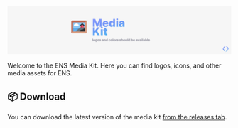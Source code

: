[![](.github/banner1.png)](https://github.com/ensdomains/media-kit/releases/latest)

Welcome to the ENS Media Kit. Here you can find logos, icons, and other media assets for ENS.

## 📦 Download

You can download the latest version of the media kit [from the releases tab](https://github.com/ensdomains/media-kit/releases/latest).
